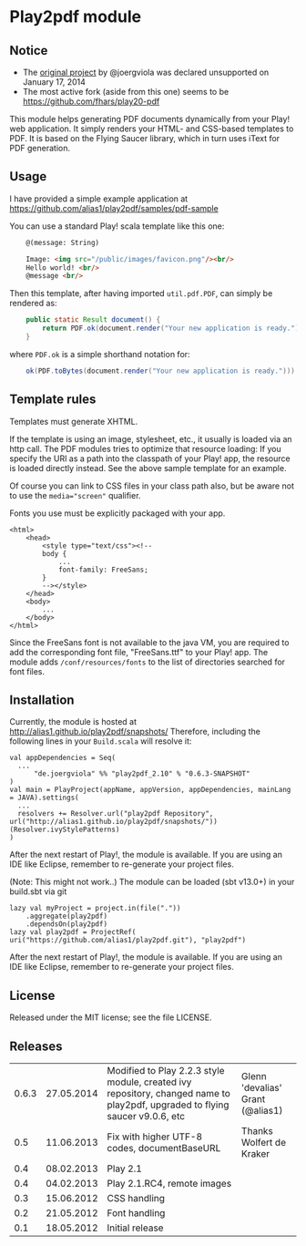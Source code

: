 Play2pdf module
===================

## Notice

* The [original project](https://github.com/joergviola/play20-pdf) by @joergviola was declared unsupported on January 17, 2014
* The most active fork (aside from this one) seems to be https://github.com/fhars/play20-pdf

This module helps generating PDF documents dynamically from your Play! web application.
It simply renders your HTML- and CSS-based templates to PDF.
It is based on the Flying Saucer library, which in turn uses iText for PDF generation.

Usage
-----

I have provided a simple example application at
https://github.com/alias1/play2pdf/samples/pdf-sample

You can use a standard Play! scala template like this one:
``` html
	@(message: String)

	Image: <img src="/public/images/favicon.png"/><br/>
	Hello world! <br/>
	@message <br/>
```

Then this template, after having imported ```util.pdf.PDF```, can simply be rendered as:
``` java
	public static Result document() {
		return PDF.ok(document.render("Your new application is ready."));
	}
```
where ```PDF.ok``` is a simple shorthand notation for:
``` java
	ok(PDF.toBytes(document.render("Your new application is ready."))).as("application/pdf")
```

Template rules
--------------

Templates must generate XHTML.

If the template is using an image, stylesheet, etc., it usually is loaded via an http call.
The PDF modules tries to optimize that resource loading:
If you specify the URI as a path into the classpath of your Play! app, the resource is loaded directly instead.
See the above sample template for an example.

Of course you can link to CSS files in your class path also, but be aware not to
use the `media="screen"` qualifier.

Fonts you use must be explicitly packaged with your app.
```
<html>
	<head>
		<style type="text/css"><!--
		body {
			...
			font-family: FreeSans;
		}
		--></style>
	</head>
	<body>
		...
	</body>
</html>
```

Since the FreeSans font is not available to the java VM, you are required to
add the corresponding font file, "FreeSans.ttf" to your Play! app.
The module adds ```/conf/resources/fonts``` to the list of directories
searched for font files.

Installation
------------

Currently, the module is hosted at http://alias1.github.io/play2pdf/snapshots/
Therefore, including the following lines in your ```Build.scala``` will resolve it:
```
val appDependencies = Seq(
  ...
      "de.joergviola" %% "play2pdf_2.10" % "0.6.3-SNAPSHOT"
)
val main = PlayProject(appName, appVersion, appDependencies, mainLang = JAVA).settings(
  ...
  resolvers += Resolver.url("play2pdf Repository", url("http://alias1.github.io/play2pdf/snapshots/"))(Resolver.ivyStylePatterns)
)
```
After the next restart of Play!, the module is available.
If you are using an IDE like Eclipse, remember to re-generate your project files.

(Note: This might not work..) The module can be loaded (sbt v13.0+)  in your build.sbt via git
```
lazy val myProject = project.in(file("."))
    .aggregate(play2pdf)
    .dependsOn(play2pdf)
lazy val play2pdf = ProjectRef( uri("https://github.com/alias1/play2pdf.git"), "play2pdf")
```
After the next restart of Play!, the module is available.
If you are using an IDE like Eclipse, remember to re-generate your project files.


License
-------

Released under the MIT license; see the file LICENSE.

Releases
------------

<table>
	<tr>
		<td>0.6.3</td>
		<td>27.05.2014</td>
		<td>Modified to Play 2.2.3 style module, created ivy repository, changed name to play2pdf, upgraded to flying saucer v9.0.6, etc</td>
		<td>Glenn 'devalias' Grant (@alias1)</td>
	</tr>
	<tr>
		<td>0.5</td>
		<td>11.06.2013</td>
		<td>Fix with higher UTF-8 codes, documentBaseURL</td>
		<td>Thanks Wolfert de Kraker</td>
	</tr>
	<tr>
		<td>0.4</td>
		<td>08.02.2013</td>
		<td>Play 2.1</td>
		<td></td>
	</tr>
	<tr>
		<td>0.4</td>
		<td>04.02.2013</td>
		<td>Play 2.1.RC4, remote images</td>
		<td></td>
	</tr>
	<tr>
		<td>0.3</td>
		<td>15.06.2012</td>
		<td>CSS handling</td>
		<td></td>
	</tr>
	<tr>
		<td>0.2</td>
		<td>21.05.2012</td>
		<td>Font handling</td>
		<td></td>
	</tr>
	<tr>
		<td>0.1</td>
		<td>18.05.2012</td>
		<td>Initial release</td>
		<td></td>
	</tr>
</table>
